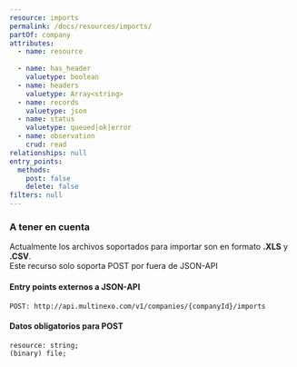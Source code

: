 ```yaml
---
resource: imports
permalink: /docs/resources/imports/
partOf: company
attributes:
  - name: resource
    
  - name: has_header
    valuetype: boolean
  - name: headers
    valuetype: Array<string>
  - name: records
    valuetype: json
  - name: status
    valuetype: queued|ok|error
  - name: observation
    crud: read
relationships: null
entry_points:
  methods:
    post: false
    delete: false
filters: null
---
```


### A tener en cuenta  
Actualmente los archivos soportados para importar son en formato **.XLS** y **.CSV**.  
Este recurso solo soporta POST por fuera de JSON-API

#### Entry points externos a JSON-API  
```
POST: http://api.multinexo.com/v1/companies/{companyId}/imports
```
#### Datos obligatorios para POST
```
resource: string;
(binary) file;
```
